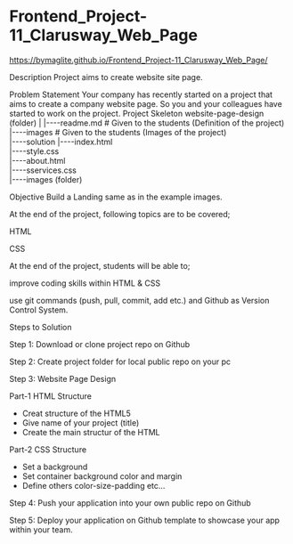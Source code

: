 # Frontend_Project-11_Clarusway_Web_Page
https://bymaglite.github.io/Frontend_Project-11_Clarusway_Web_Page/

Description
Project aims to create website site page.

Problem Statement
Your company has recently started on a project that aims to create a company website page. So you and your colleagues have started to work on the project.
Project Skeleton
website-page-design (folder)
|
|----readme.md         # Given to the students (Definition of the project)          
|----images            # Given to the students (Images of the project)   
|----solution
        |----index.html  
        |----style.css   
        |----about.html  
        |----sservices.css 		
        |----images (folder)
        
Objective
Build a Landing same as in the example images.

At the end of the project, following topics are to be covered;

HTML

CSS

At the end of the project, students will be able to;

improve coding skills within HTML & CSS

use git commands (push, pull, commit, add etc.) and Github as Version Control System.

Steps to Solution

Step 1: Download or clone project repo on Github

Step 2: Create project folder for local public repo on your pc

Step 3: Website Page Design

Part-1 HTML Structure

- Creat structure of the HTML5
- Give name of your project (title)
- Create the main structur of the HTML

Part-2 CSS Structure

- Set a background
- Set container background color and margin
- Define others color-size-padding etc...

Step 4: Push your application into your own public repo on Github

Step 5: Deploy your application on Github template to showcase your app within your team.
